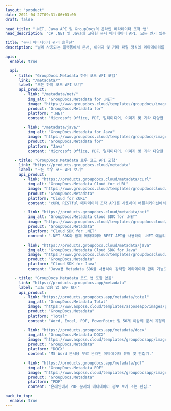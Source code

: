 ```yaml
---
layout: "product"
date: 2021-04-27T09:31:06+03:00
draft: false

head_title: ".NET, Java API 및 GroupDocs의 온라인 메타데이터 조작 앱"
head_description: "C# .NET 및 Java에 고유한 문서 메타데이터 API. 모든 인기 있는 형식의 메타 정보를 읽고, 쓰고, 편집하고, 비교합니다. 메타데이터 분석 및 내보내기."

title: "문서 메타데이터 관리 솔루션"
description: "널리 사용되는 플랫폼에서 문서, 이미지 및 기타 파일 형식의 메타데이터를 읽고, 편집하고, 교체하고, 제거하는 API 및 앱."

apis:
  enable: true

  api:
    - title: "GroupDocs.Metadata 하이 코드 API 포함"
      link: "/metadata/"
      label: "모든 하이 코드 API 보기"
      api_product:
        - link: "/metadata/net/"
          img_alt: "GroupDocs.Metadata for .NET"
          image: "https://www.groupdocs.cloud/templates/groupdocs/images/product-logos/groupdocs-metadata-net.png"
          product: "GroupDocs.Metadata for"
          platform: ".NET"
          content: "Microsoft Office, PDF, 멀티미디어, 이미지 및 기타 다양한 파일 형식에서 메타 정보를 동적으로 읽고, 쓰고, 편집하고, 제거하는 기본 .NET API."

        - link: "/metadata/java/"
          img_alt: "GroupDocs.Metadata for Java"
          image: "https://www.groupdocs.cloud/templates/groupdocs/images/product-logos/groupdocs-metadata-java.png"
          product: "GroupDocs.Metadata for"
          platform: "Java"
          content: "Microsoft Office, PDF, 멀티미디어, 이미지 및 기타 다양한 파일 형식에서 메타 정보를 동적으로 읽고, 쓰고, 편집하고, 제거하는 기본 .NET API."

    - title: "GroupDocs.Metadata 로우 코드 API 포함"
      link: "https://products.groupdocs.cloud/metadata"
      label: "모든 로우 코드 API 보기"
      api_product:
        - link: "https://products.groupdocs.cloud/metadata/curl"
          img_alt: "GroupDocs.Metadata Cloud for cURL"
          image: "https://www.groupdocs.cloud/templates/groupdocscloud/images/sdk/272x272/groupdocs_metadata-for-curl.png"
          product: "GroupDocs.Metadata"
          platform: "Cloud for cURL"
          content: "cURL RESTful 메타데이터 조작 API를 사용하여 애플리케이션에서 PDF, Word, Excel, 프레젠테이션, 이미지 및 멀티미디어 파일의 메타데이터 정보를 관리합니다.."

        - link: "https://products.groupdocs.cloud/metadata/net"
          img_alt: "GroupDocs.Metadata Cloud SDK for .NET"
          image: "https://www.groupdocs.cloud/templates/groupdocscloud/images/sdk/272x272/groupdocs_metadata-for-net.png"
          product: "GroupDocs.Metadata"
          platform: "Cloud SDK for .NET"
          content: ".NET SDK와 함께 메타데이터 REST API를 사용하여 .NET 애플리케이션 내의 문서 형식에서 메타데이터를 추가, 편집, 추출, 검색 및 삭제합니다.."

        - link: "https://products.groupdocs.cloud/metadata/java"
          img_alt: "GroupDocs.Metadata Cloud SDK for Java"
          image: "https://www.groupdocs.cloud/templates/groupdocscloud/images/sdk/272x272/groupdocs_metadata-for-java.png"
          product: "GroupDocs.Metadata"
          platform: "Cloud SDK for Java"
          content: "Java용 Metadata SDK를 사용하여 강력한 메타데이터 관리 기능으로 Java 애플리케이션 향상."

    - title: "GroupDocs.Metadata 코드 앱 포함 없음"
      link: "https://products.groupdocs.app/metadata"
      label: "코드 없음 앱 모두 보기"
      api_product:
        - link: "https://products.groupdocs.app/metadata/total"
          img_alt: "GroupDocs.Metadata Total"
          image: "https://www.aspose.cloud/templates/asposeapp/images/products/logo/aspose_metadata-app.png"
          product: "GroupDocs.Metadata"
          platform: "Total"
          content: "Word, Excel, PDF, PowerPoint 및 50개 이상의 문서 유형의 메타데이터를 보고 편집할 수 있는 무료 앱."

        - link: "https://products.groupdocs.app/metadata/docx"
          img_alt: "GroupDocs.Metadata DOCX"
          image: "https://www.aspose.cloud/templates/groupdocsapp/images/products/logo/groupdocs_words-app.png"
          product: "GroupDocs.Metadata"
          platform: "DOCX"
          content: "MS Word 문서용 무료 온라인 메타데이터 뷰어 및 편집기."

        - link: "https://products.groupdocs.app/metadata/pdf"
          img_alt: "GroupDocs.Metadata PDF"
          image: "https://www.aspose.cloud/templates/groupdocsapp/images/products/logo/groupdocs_pdf-app.png"
          product: "GroupDocs.Metadata"
          platform: "PDF"
          content: "온라인에서 PDF 문서의 메타데이터 정보 보기 또는 편집."

back_to_top:
  enable: true
---
```

